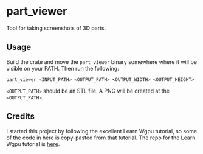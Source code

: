 # part_viewer
Tool for taking screenshots of 3D parts.

## Usage

Build the crate and move the `part_viewer` binary somewhere where it will be visible on your PATH. Then run the following:

```
part_viewer <INPUT_PATH> <OUTPUT_PATH> <OUTPUT_WIDTH> <OUTPUT_HEIGHT>
```

`<OUTPUT_PATH>` should be an STL file. A PNG will be created at the `<OUTPUT_PATH>`.

## Credits

I started this project by following the excellent Learn Wgpu tutorial, so some of the code in here is copy-pasted from that tutorial. The repo for the Learn Wgpu tutorial is [here](https://github.com/sotrh/learn-wgpu).
